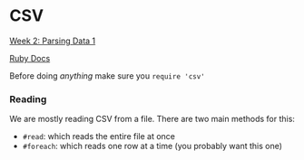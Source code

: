 CSV
====
[Week 2: Parsing Data 1](https://github.com/otters-2014/parsing-data-1-csv-in-csv-out-challenge)

[Ruby Docs](http://ruby-doc.org/stdlib-2.0.0/libdoc/csv/rdoc/CSV.html)

Before doing *anything* make sure you `require 'csv'`

### Reading

We are mostly reading CSV from a file. There are two main methods for this:
- `#read`: which reads the entire file at once
- `#foreach`: which reads one row at a time (you probably want this one)